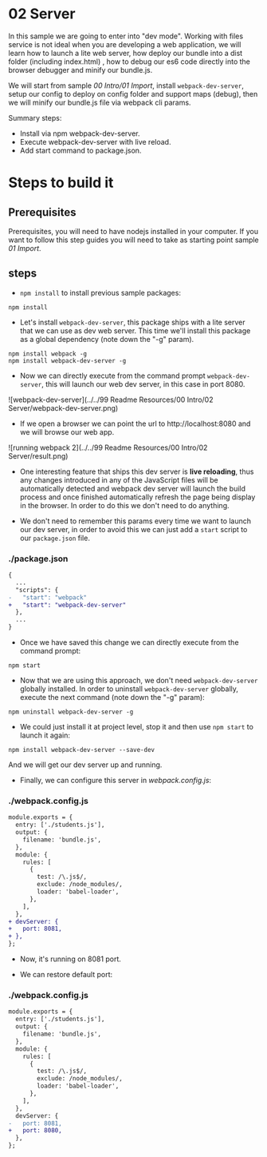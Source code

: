 # 02 Server

In this sample we are going to enter into "dev mode". Working with files service
is not ideal when you are developing a web application, we will learn how to launch
a lite web server, how deploy our bundle into a dist folder (including index.html)
, how to debug our es6 code directly into the browser debugger and minify
our bundle.js.

We will start from sample _00 Intro/01 Import_, install `webpack-dev-server`, setup our config
to deploy on config folder and support maps (debug), then we will minify
our bundle.js file via webpack cli params.

Summary steps:
 - Install via npm webpack-dev-server.
 - Execute webpack-dev-server with live reload.
 - Add start command to package.json.

# Steps to build it

## Prerequisites

Prerequisites, you will need to have nodejs installed in your computer. If you want to follow this step guides you will need to take as starting point sample _01 Import_.

## steps

- `npm install` to install previous sample packages:

```
npm install
```

- Let's install `webpack-dev-server`, this package ships with a lite server that we
can use as dev web server. This time we'll install this package as a global dependency (note down the "-g" param).

```
npm install webpack -g
npm install webpack-dev-server -g
```

- Now we can directly execute from the command prompt `webpack-dev-server`, this
will launch our web dev server, in this case in port 8080.

![webpack-dev-server](../../99 Readme Resources/00 Intro/02 Server/webpack-dev-server.png)

- If we open a browser we can point the url to http://localhost:8080 and we will browse our web app.

![running webpack 2](../../99 Readme Resources/00 Intro/02 Server/result.png)

- One interesting feature that ships this dev server is **live reloading**, thus any changes introduced in any of the JavaScript files will be automatically detected and webpack dev server will launch the build process and once finished automatically refresh the page being display in the browser. In order to do this we don't need to do anything.

- We don't need to remember this params every time we want to launch our dev
server, in order to avoid this we can just add a `start` script to our `package.json` file.

### ./package.json
```diff
{
  ...
  "scripts": {
-   "start": "webpack"
+   "start": "webpack-dev-server"
  },
  ...
}

```

- Once we have saved this change we can directly execute from the command prompt:

```
npm start
```

- Now that we are using this approach, we don't need `webpack-dev-server` globally installed. In order to uninstall `webpack-dev-server` globally, execute the next command (note down the "-g" param):

```
npm uninstall webpack-dev-server -g
```

-  We could just install it at project level, stop it and then use `npm start` to launch it again:

```
npm install webpack-dev-server --save-dev
```

And we will get our dev server up and running.

- Finally, we can configure this server in _webpack.config.js_:

### ./webpack.config.js
```diff
module.exports = {
  entry: ['./students.js'],
  output: {
    filename: 'bundle.js',
  },
  module: {
    rules: [
      {
        test: /\.js$/,
        exclude: /node_modules/,
        loader: 'babel-loader',
      },
    ],
  },
+ devServer: {
+   port: 8081,
+ },
};

```

- Now, it's running on 8081 port.

- We can restore default port:

### ./webpack.config.js
```diff
module.exports = {
  entry: ['./students.js'],
  output: {
    filename: 'bundle.js',
  },
  module: {
    rules: [
      {
        test: /\.js$/,
        exclude: /node_modules/,
        loader: 'babel-loader',
      },
    ],
  },
  devServer: {
-   port: 8081,
+   port: 8080,
  },
};

```

